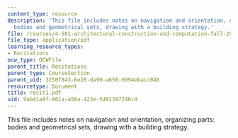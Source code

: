 ```yaml
---
content_type: resource
description: 'This file includes notes on navigation and orientation, organizing parts:
  bodies and geometrical sets, drawing with a building strategy.'
file: /courses/4-501-architectural-construction-and-computation-fall-2005/9ab41a9f061aa56a423e5491397246c4_recit1.pdf
file_type: application/pdf
learning_resource_types:
- Recitations
ocw_type: OCWFile
parent_title: Recitations
parent_type: CourseSection
parent_uid: 3250f843-6e28-da99-a650-6994ebacc046
resourcetype: Document
title: recit1.pdf
uid: 9ab41a9f-061a-a56a-423e-5491397246c4
---
```

This file includes notes on navigation and orientation, organizing parts: bodies and geometrical sets, drawing with a building strategy.

